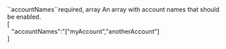 <tr><td>``accountNames``</td><td>required, array</td>
<td>An array with account names that should be enabled.<br/>
<td> [
  <div style="padding-left:10px;">"accountNames":"["myAccount","anotherAccount"]</div>
  ]</td>
<td></td>
</tr>

 